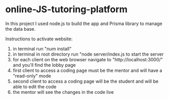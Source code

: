 # online-JS-tutoring-platform

In this project I used node.js to build the app and Prisma library to manage the data base.

Instructions to activate website:
1. in terminal run "num install"
2. in terminal in root directory run "node server/index.js to start the server
3. for each client on the web browser navigate to "http://localhost:3000/" and you'll find the lobby page
4. first client to access a coding page must be the mentor and will have a "read-only" mode
5. second client to access a coding page will be the student and will be able to edit the code
6. the mentor will see the changes in the code live

